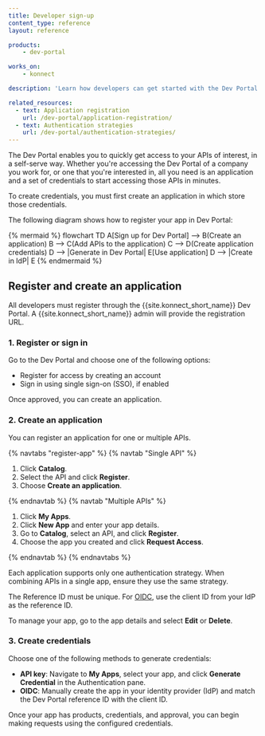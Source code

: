 ```yaml
---
title: Developer sign-up
content_type: reference
layout: reference

products:
    - dev-portal

works_on:
    - konnect

description: 'Learn how developers can get started with the Dev Portal by registering and creating an application.'

related_resources:
  - text: Application registration
    url: /dev-portal/application-registration/
  - text: Authentication strategies
    url: /dev-portal/authentication-strategies/
---
```


The Dev Portal enables you to quickly get access to your APIs of interest, in a self-serve way. 
Whether you're accessing the Dev Portal of a company you work for, or one that you're interested in, all you need is an application and a set of credentials to start accessing those APIs in minutes.

To create credentials, you must first create an application in which store those credentials.

The following diagram shows how to register your app in Dev Portal:

{% mermaid %}
flowchart TD
    A[Sign up for Dev Portal] --> B(Create an application)
    B --> C(Add APIs to the application)
    C --> D(Create application credentials)
    D --> |Generate in Dev Portal| E[Use application] 
    D --> |Create in IdP| E
{% endmermaid %}

## Register and create an application

All developers must register through the {{site.konnect_short_name}} Dev Portal. A {{site.konnect_short_name}} admin will provide the registration URL.

### 1. Register or sign in

Go to the Dev Portal and choose one of the following options:

* Register for access by creating an account
* Sign in using single sign-on (SSO), if enabled

Once approved, you can create an application.

### 2. Create an application

You can register an application for one or multiple APIs.

{% navtabs "register-app" %}
{% navtab "Single API" %}

1. Click **Catalog**.
1. Select the API and click **Register**.
1. Choose **Create an application**.

{% endnavtab %}
{% navtab "Multiple APIs" %}

1. Click **My Apps**.
1. Click **New App** and enter your app details.
1. Go to **Catalog**, select an API, and click **Register**.
1. Choose the app you created and click **Request Access**.

{% endnavtab %}
{% endnavtabs %}

Each application supports only one authentication strategy. When combining APIs in a single app, ensure they use the same strategy.

The Reference ID must be unique. For [OIDC](/dev-portal/auth-strategies/#configure-oidc), use the client ID from your IdP as the reference ID.

To manage your app, go to the app details and select **Edit** or **Delete**.

### 3. Create credentials

Choose one of the following methods to generate credentials:

- **API key**: Navigate to **My Apps**, select your app, and click **Generate Credential** in the Authentication pane.
- **OIDC**: Manually create the app in your identity provider (IdP) and match the Dev Portal reference ID with the client ID.

Once your app has products, credentials, and approval, you can begin making requests using the configured credentials.
